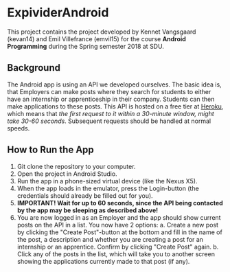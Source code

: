 # ExpividerAndroid
This project contains the project developed by Kennet Vangsgaard (kevan14) and Emil Villefrance (emvil15) for the course **Android Programming** during the Spring semester 2018 at SDU.

## Background
The Android app is using an API we developed ourselves. The basic idea is, that Employers can make posts where they search for students to either have an internship or apprenticeship in their company. Students can then make applications to these posts.
This API is hosted on a free tier at [Heroku](https://www.heroku.com), which means that *the first request to it within a 30-minute window, might take 30-60 seconds*. Subsequent requests should be handled at normal speeds.

## How to Run the App
1. Git clone the repository to your computer.
2. Open the project in Android Studio.
3. Run the app in a phone-sized virtual device (like the Nexus X5).
4. When the app loads in the emulator, press the Login-button (the credentials should already be filled out for you).
5. **IMPORTANT! Wait for up to 60 seconds, since the API being contacted by the app may be sleeping as described above!**
6. You are now logged in as an Employer and the app should show current posts on the API in a list. You now have 2 options:
   a. Create a new post by clicking the "Create Post"-button at the bottom and fill in the name of the post, a description and whether you are creating a post for an internship or an apprentice. Confirm by clicking "Create Post" again.
   b. Click any of the posts in the list, which will take you to another screen showing the applications currently made to that post (if any).
